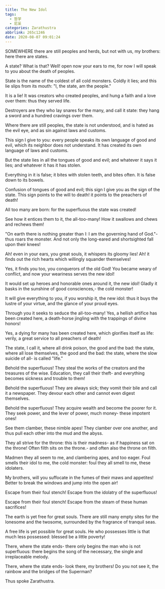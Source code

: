 ```yaml
---
title: The New Idol
tags:
  - 哲学
  - 尼采
categories: Zarathustra
abbrlink: 265c1246
date: 2020-08-07 09:01:24
---
```

SOMEWHERE there are still peoples and herds, but not with us, my brothers: here there are states.

A state? What is that? Well! open now your ears to me, for now I will speak to you about the death of peoples.
<!-- more -->

State is the name of the coldest of all cold monsters. Coldly it lies; and this lie slips from its mouth: "I, the state, am the people."

It is a lie! It was creators who created peoples, and hung a faith and a love over them: thus they served life.

Destroyers are they who lay snares for the many, and call it state: they hang a sword and a hundred cravings over them.

Where there are still peoples, the state is not understood, and is hated as the evil eye, and as sin against laws and customs.

This sign I give to you: every people speaks its own language of good and evil, which its neighbor does not understand. It has created its own language of laws and customs.

But the state lies in all the tongues of good and evil; and whatever it says it lies; and whatever it has it has stolen.

Everything in it is false; it bites with stolen teeth, and bites often. It is false down to its bowels.

Confusion of tongues of good and evil; this sign I give you as the sign of the state. This sign points to the will to death! it points to the preachers of death!

All too many are born: for the superfluous the state was created!

See how it entices them to it, the all-too-many! How it swallows and chews and rechews them!

"On earth there is nothing greater than I: I am the governing hand of God."- thus roars the monster. And not only the long-eared and shortsighted fall upon their knees!

Ah! even in your ears, you great souls, it whispers its gloomy lies! Ah! it finds out the rich hearts which willingly squander themselves!

Yes, it finds you too, you conquerors of the old God! You became weary of conflict, and now your weariness serves the new idol!

It would set up heroes and honorable ones around it, the new idol! Gladly it basks in the sunshine of good consciences,- the cold monster!

It will give everything to you, if you worship it, the new idol: thus it buys the lustre of your virtue, and the glance of your proud eyes.

Through you it seeks to seduce the all-too-many! Yes, a hellish artifice has been created here, a death-horse jingling with the trappings of divine honors!

Yes, a dying for many has been created here, which glorifies itself as life: verily, a great service to all preachers of death!

The state, I call it, where all drink poison, the good and the bad: the state, where all lose themselves, the good and the bad: the state, where the slow suicide of all- is called "life."

Behold the superfluous! They steal the works of the creators and the treasures of the wise. Education, they call their theft- and everything becomes sickness and trouble to them!

Behold the superfluous! They are always sick; they vomit their bile and call it a newspaper. They devour each other and cannot even digest themselves.

Behold the superfluous! They acquire wealth and become the poorer for it. They seek power, and the lever of power, much money- these impotent ones!

See them clamber, these nimble apes! They clamber over one another, and thus pull each other into the mud and the abyss.

They all strive for the throne: this is their madness- as if happiness sat on the throne! Often filth sits on the throne.- and often also the throne on filth.

Madmen they all seem to me, and clambering apes, and too eager. Foul smells their idol to me, the cold monster: foul they all smell to me, these idolaters.

My brothers, will you suffocate in the fumes of their maws and appetites! Better to break the windows and jump into the open air!

Escape from their foul stench! Escape from the idolatry of the superfluous!

Escape from their foul stench! Escape from the steam of these human sacrifices!

The earth is yet free for great souls. There are still many empty sites for the lonesome and the twosome, surrounded by the fragrance of tranquil seas.

A free life is yet possible for great souls. He who possesses little is that much less possessed: blessed be a little poverty!

There, where the state ends- there only begins the man who is not superfluous: there begins the song of the necessary, the single and irreplaceable melody.

There, where the state ends- look there, my brothers! Do you not see it, the rainbow and the bridges of the Superman?

Thus spoke Zarathustra.
